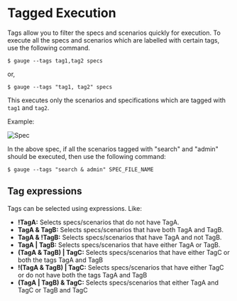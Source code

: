# Tagged Execution

Tags allow you to filter the specs and scenarios quickly for execution. To execute all the specs and scenarios which are labelled with certain tags, use the following command.

```
$ gauge --tags tag1,tag2 specs
```

or,

```
$ gauge --tags "tag1, tag2" specs
```

This executes only the scenarios and specifications which are tagged with `tag1` and `tag2`.

Example:

![Spec](../../gauge_terminologies/specifications/images/spec.png "Specification")

In the above spec, if all the scenarios tagged with "search" and "admin" should be executed, then use the following command:

````
$ gauge --tags "search & admin" SPEC_FILE_NAME
````

## Tag expressions

Tags can be selected using expressions. Like:

* __!TagA:__  Selects specs/scenarios that do not have TagA.
* __TagA & TagB:__  Selects specs/scenarios that have both TagA and TagB.
* __TagA & !TagB:__  Selects specs/scenarios that have TagA and not TagB.
* __TagA | TagB:__  Selects specs/scenarios that have either TagA or TagB.
* __(TagA & TagB) | TagC:__  Selects specs/scenarios that have either TagC or both the tags TagA and TagB
* __!(TagA & TagB) | TagC:__  Selects specs/scenarios that have either TagC or do not have both the tags TagA and TagB
* __(TagA | TagB) & TagC:__  Selects specs/scenarios that either TagA and TagC or TagB and TagC
